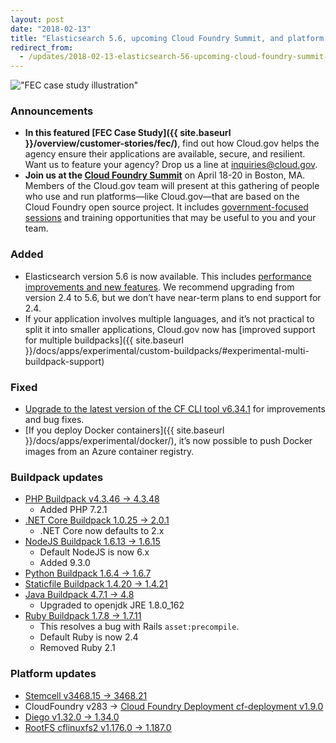 ```yaml
---
layout: post
date: "2018-02-13"
title: "Elasticsearch 5.6, upcoming Cloud Foundry Summit, and platform updates"
redirect_from:
  - /updates/2018-02-13-elasticsearch-56-upcoming-cloud-foundry-summit-and-platform-updates/
---
```


!["FEC case study illustration"]({{site.baseurl}}/assets/"fec-case-study-illo.svg")
### Announcements

- **In this featured [FEC Case Study]({{ site.baseurl }}/overview/customer-stories/fec/)**, find out how Cloud.gov helps the agency ensure their applications are available, secure, and resilient. Want us to feature your agency? Drop us a line at [inquiries@cloud.gov](mailto:inquiries@cloud.gov?subject="Case%20Study").  
- **Join us at the [Cloud Foundry Summit](https://www.cloudfoundry.org/event/nasummit2018/)** on April 18-20 in Boston, MA. Members of the Cloud.gov team will present at this gathering of people who use and run platforms—like Cloud.gov—that are based on the Cloud Foundry open source project. It includes [government-focused sessions](https://cfna18.sched.com/overview/type/Government+%26+Wild+Card) and training opportunities that may be useful to you and your team.

### Added

- Elasticsearch version 5.6 is now available. This includes [performance improvements and new features](https://www.elastic.co/blog/elasticsearch-5-0-0-released). We recommend upgrading from version 2.4 to 5.6, but we don’t have near-term plans to end support for 2.4.  
- If your application involves multiple languages, and it’s not practical to split it into smaller applications, Cloud.gov now has [improved support for multiple buildpacks]({{ site.baseurl }}/docs/apps/experimental/custom-buildpacks/#experimental-multi-buildpack-support)  

### Fixed

- [Upgrade to the latest version of the CF CLI tool v6.34.1](https://github.com/cloudfoundry/cli/releases/tag/v6.34.1) for improvements and bug fixes.  
- [If you deploy Docker containers]({{ site.baseurl }}/docs/apps/experimental/docker/), it’s now possible to push Docker images from an Azure container registry.  


### Buildpack updates

- [PHP Buildpack v4.3.46 &rarr; 4.3.48](https://github.com/cloudfoundry/php-buildpack/releases/tag/v4.3.48)
  - Added PHP 7.2.1
- [.NET Core Buildpack 1.0.25 &rarr; 2.0.1](https://github.com/cloudfoundry/dotnet-core-buildpack/releases/tag/v2.0.1)
  - .NET Core now defaults to 2.x
- [NodeJS Buildpack  1.6.13 &rarr; 1.6.15](https://github.com/cloudfoundry/nodejs-buildpack/releases/tag/v1.6.15)
  - Default NodeJS is now 6.x
  - Added 9.3.0
- [Python Buildpack 1.6.4 &rarr; 1.6.7](https://github.com/cloudfoundry/python-buildpack/releases/tag/v1.6.7)
- [Staticfile Buildpack 1.4.20 &rarr; 1.4.21](https://github.com/cloudfoundry/staticfile-buildpack/releases/tag/v1.4.21)
- [Java Buildpack 4.7.1 &rarr; 4.8](https://github.com/cloudfoundry/java-buildpack/releases/tag/v4.8)
  - Upgraded to openjdk JRE 1.8.0_162
- [Ruby Buildpack 1.7.8 &rarr; 1.7.11](https://github.com/cloudfoundry/ruby-buildpack/releases/tag/v1.7.11)
  - This resolves a bug with Rails `asset:precompile`.
  - Default Ruby is now 2.4
  - Removed Ruby 2.1


### Platform updates

  - [Stemcell v3468.15 &rarr; 3468.21](https://bosh.io/stemcells/bosh-aws-xen-hvm-ubuntu-trusty-go_agent)
  - CloudFoundry v283 &rarr; [Cloud Foundry Deployment cf-deployment v1.9.0]( https://github.com/cloudfoundry/cf-deployment/releases/tag/v1.9.0)
  - [Diego v1.32.0 &rarr; 1.34.0](https://github.com/cloudfoundry/diego-release/releases/tag/v1.34.0)
  - [RootFS cflinuxfs2 v1.176.0 &rarr; 1.187.0](https://github.com/cloudfoundry/stacks/releases/tag/1.187.0)
